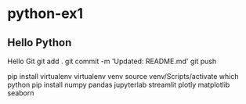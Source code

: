 # python-ex1
## Hello Python
Hello Git
git add .
git commit -m 'Updated: README.md'
git push

pip install virtualenv
virtualenv venv
source venv/Scripts/activate
which python
pip install numpy pandas jupyterlab streamlit plotly matplotlib seaborn